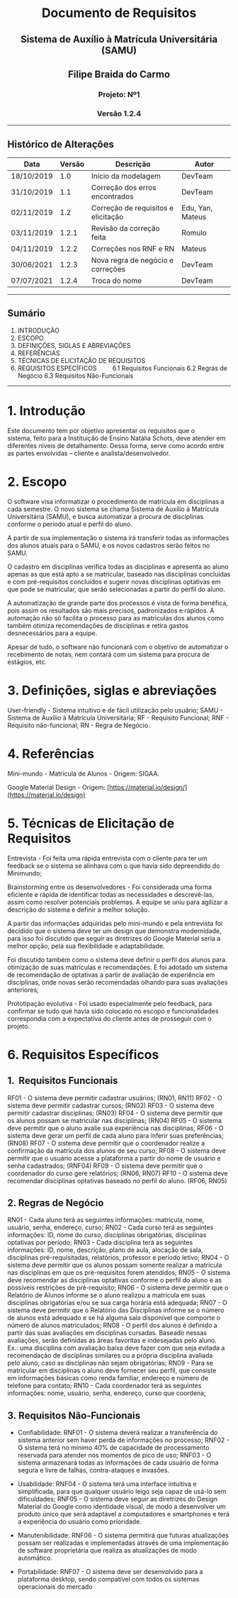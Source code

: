 <h1 align="center">Documento de Requisitos</h1>
<h2 align="center">Sistema de Auxílio à Matrícula Universitária (SAMU)</h2>
<h2 align="center">Filipe Braida do Carmo</h2>
<h3 align="center">Projeto: Nº1</h3>
<h3 align="center">Versão 1.2.4</h3>

----

## Histórico de Alterações

| Data       | Versão | Descrição                           | Autor            |
| ---------- | ------ | ----------------------------------- | ---------------- |
| 18/10/2019 | 1.0    | Início da modelagem                 | DevTeam          |
| 31/10/2019 | 1.1    | Correção dos erros encontrados      | DevTeam          |
| 02/11/2019 | 1.2    | Correção de requisitos e elicitação | Edu, Yan, Mateus |
| 03/11/2019 | 1.2.1  | Revisão da correção feita           | Romulo           |
| 04/11/2019 | 1.2.2  | Correções nos RNF e RN              | Mateus           |
| 30/06/2021 | 1.2.3  | Nova regra de negócio e correções   | DevTeam          |
| 07/07/2021 | 1.2.4  | Troca do nome                       | DevTeam          |

----

## Sumário

1. INTRODUÇÃO
2. ESCOPO
3. DEFINIÇÕES, SIGLAS E ABREVIAÇÕES
4. REFERÊNCIAS
5. TÉCNICAS DE ELICITAÇÃO DE REQUISITOS
6. REQUISITOS ESPECÍFICOS        
    6.1 Requisitos Funcionais
    6.2 Regras de Negócio
    6.3 Requisitos Não-Funcionais

----
# 1. Introdução

Este documento tem por objetivo apresentar os requisitos que o sistema, feito para a Instituição de Ensino Natália Schots, deve atender em diferentes níveis de detalhamento. Dessa forma, serve como acordo entre as partes envolvidas – cliente e analista/desenvolvedor.

# 2. Escopo

O software visa informatizar o procedimento de matrícula em disciplinas a cada semestre. O novo sistema se chama Sistema de Auxílio à Matrícula Universitária (SAMU), e busca automatizar a procura de disciplinas conforme o período atual e perfil do aluno.

A partir de sua implementação o sistema irá transferir todas as informações dos alunos atuais para o SAMU, e os novos cadastros serão feitos no SAMU.

O cadastro em disciplinas verifica todas as disciplinas e apresenta ao aluno apenas as que está apto a se matricular, baseado nas disciplinas concluídas e com pré-requisitos concluídos e sugerir novas disciplinas optativas em que pode se matricular, que serão selecionadas a partir do perfil do aluno.

A automatização de grande parte dos processos é vista de forma benéfica, pois assim os resultados são mais precisos, padronizados e rápidos. A automação não só facilita o processo para as matrículas dos alunos como também otimiza recomendações de disciplinas e retira gastos desnecessários para a equipe.

Apesar de tudo, o software não funcionará com o objetivo de automatizar o recebimento de notas, nem contará com um sistema para procura de estágios, etc.

# 3. Definições, siglas e abreviações

User-friendly - Sistema intuitivo e de fácil utilização pelo usuário;
SAMU - Sistema de Auxílio à Matrícula Universitária;
RF - Requisito Funcional;
RNF - Requisito não-funcional;
RN - Regra de Negócio.

# 4. Referências

Mini-mundo - Matrícula de Alunos - Origem: SIGAA.

Google Material Design - Origem: [https://material.io/design/](https://material.io/design)

# 5. Técnicas de Elicitação de Requisitos

Entrevista - Foi feita uma rápida entrevista com o cliente para ter um feedback se o sistema se alinhava com o que havia sido depreendido do Minimundo;

Brainstorming entre os desenvolvedores - Foi considerada uma forma eficiente e rápida de identificar todas as necessidades e descrevê-las, assim como resolver potenciais problemas. A equipe se uniu para agilizar a descrição do sistema e definir a melhor solução.

A partir das informações adquiridas pelo mini-mundo e pela entrevista foi decidido que o sistema deve ter um design que demonstra modernidade, para isso foi discutido que seguir as diretrizes do Google Material seria a melhor opção, pela sua flexibilidade e adaptabilidade.

Foi discutido também como o sistema deve definir o perfil dos alunos para otimização de suas matrículas e recomendações. E foi adotado um sistema de recomendação de optativas a partir de avaliação de experiência em disciplinas, onde novas serão recomendadas olhando para suas avaliações anteriores;

Prototipação evolutiva - Foi usado especialmente pelo feedback, para confirmar se tudo que havia sido colocado no escopo e funcionalidades correspondia com a expectativa do cliente antes de prosseguir com o projeto.

# 6. Requisitos Específicos

## 1.  Requisitos Funcionais

RF01 - O sistema deve permitir cadastrar usuários; (RN01, RN11)
RF02 - O sistema deve permitir cadastrar cursos; (RN02)
RF03 - O sistema deve permitir cadastrar disciplinas; (RN03)
RF04 - O sistema deve permitir que os alunos possam se matricular nas disciplinas; (RN04)
RF05 - O sistema deve permitir que o aluno avalie sua experiência nas disciplinas;
RF06 - O sistema deve gerar um perfil de cada aluno para inferir suas preferências; (RN08)
RF07 - O sistema deve permitir que o coordenador realize a confirmação da matrícula dos alunos de seu curso;
RF08 - O sistema deve permitir que o usuário acesse a plataforma a partir do nome de usuário e senha cadastrados; (RNF04)
RF09 - O sistema deve permitir que o coordenador do curso gere relatórios; (RN06, RN07)
RF10 - O sistema deve recomendar disciplinas optativas baseado no perfil do aluno. (RF06, RN05)

## 2. Regras de Negócio

RN01 - Cada aluno terá as seguintes informações: matrícula, nome, usuário, senha, endereço, curso;
RN02 - Cada curso terá as seguintes informações: ID, nome do curso, disciplinas obrigatórias, disciplinas optativas por período;
RN03 - Cada disciplina terá as seguintes informações: ID, nome, descrição, plano de aula, alocação de sala, disciplinas pré-requisitadas, relatórios, professor e período letivo;
RN04 - O sistema deve permitir que os alunos possam somente realizar a matrícula nas disciplinas em que os pré-requisitos forem atendidos;
RN05 - O sistema deve recomendar as disciplinas optativas conforme o perfil do aluno e as possíveis restrições de pré-requisito;
RN06 - O sistema deve permitir que o Relatório de Alunos informe se o aluno realizou a matrícula em suas disciplinas obrigatórias e/ou se sua carga horária está adequada;
RN07 - O sistema deve permitir que o Relatório das Disciplinas informe se o número de alunos está adequado e se há alguma sala disponível que comporte o número de alunos matriculados;
RN08 - O perfil dos alunos é definido a partir das suas avaliações em disciplinas cursadas. Baseado nessas avaliações, serão definidas as áreas favoritas e indesejadas pelo aluno.       Ex.: uma disciplina com avaliação baixa deve fazer com que seja evitada a recomendação de disciplinas similares ou a própria disciplina avaliada pelo aluno, caso as disciplinas não sejam obrigatórias;
RN09 - Para se matricular em disciplinas o aluno deve fornecer seu perfil, que consiste em informações básicas como renda familiar, endereço e número de telefone para contato; 
RN10 - Cada coordenador terá as seguintes informações: nome, usuário, senha, endereço, curso que coordena;

## 3. Requisitos Não-Funcionais

- Confiabilidade:
    RNF01 - O sistema deverá realizar a transferência do sistema anterior sem haver perda de informações no processo;
    RNF02 - O sistema terá no mínimo 40% de capacidade de processamento reservada para atender nos momentos de pico de uso;
    RNF03 - O sistema armazenará todas as informações de cada usuário de forma segura e livre de falhas, contra-ataques e invasões.

- Usabilidade:
    RNF04 - O sistema terá uma interface intuitiva e simplificada, para que qualquer usuário leigo seja capaz de usá-lo sem dificuldades;
    RNF05 - O sistema deve seguir as diretrizes do Design Material do Google como identidade visual, de modo a desenvolver um produto único que será adaptável a computadores e smartphones e terá a experiência do usuário como prioridade.

- Manutenibilidade:
    RNF06 - O sistema permitirá que futuras atualizações possam ser realizadas e implementadas através de uma implementação de software proprietária que realiza as atualizações de modo automático.

- Portabilidade:
    RNF07 - O sistema deve ser desenvolvido para a plataforma desktop, sendo compatível com todos os sistemas operacionais do mercado
